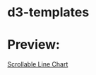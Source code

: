 # d3-templates
 
# Preview:

[Scrollable Line Chart](https://benjms.github.io/d3-templates/scrolling-line-graph/)
